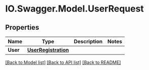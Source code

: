 # IO.Swagger.Model.UserRequest
## Properties

Name | Type | Description | Notes
------------ | ------------- | ------------- | -------------
**User** | [**UserRegistration**](UserRegistration.md) |  | 

[[Back to Model list]](../README.md#documentation-for-models) [[Back to API list]](../README.md#documentation-for-api-endpoints) [[Back to README]](../README.md)

